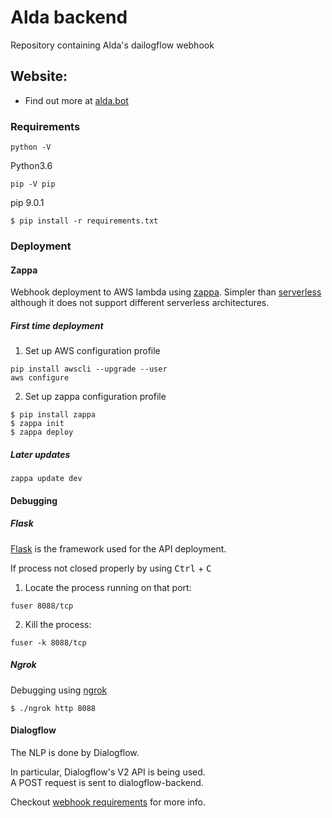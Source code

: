 # Alda backend

Repository containing Alda's dailogflow webhook

## Website:
* Find out more at [alda.bot](https://alda.bot)

### Requirements
```shell
python -V
```
Python3.6
```shell
pip -V pip
```
pip 9.0.1  

```shell
$ pip install -r requirements.txt
```
### Deployment
#### Zappa
Webhook deployment to AWS lambda using [zappa](https://github.com/Miserlou/Zappa). Simpler than [serverless](https://serverless.com/) although it does not support different serverless architectures.  

##### First time deployment  
1. Set up AWS configuration profile
```shell
pip install awscli --upgrade --user
aws configure
```
2. Set up zappa configuration profile

```shell
$ pip install zappa
$ zappa init
$ zappa deploy
```

##### Later updates
```shell
zappa update dev
```
#### Debugging
##### Flask
[Flask](http://flask.pocoo.org/) is the framework used for the API deployment.  

If process not closed properly by using <kbd>Ctrl</kbd> + <kbd>C</kbd>  
1. Locate the process running on that port:
```shell
fuser 8088/tcp
```
2. Kill the process:
```shell
fuser -k 8088/tcp
```

##### Ngrok
Debugging using [ngrok](https://ngrok.com/)

```shell
$ ./ngrok http 8088
```
#### Dialogflow
The NLP is done by Dialogflow.  

In particular, Dialogflow's V2 API is being used.  
A POST request is sent to dialogflow-backend.  

Checkout [webhook requirements](https://dialogflow.com/) for more info.  
